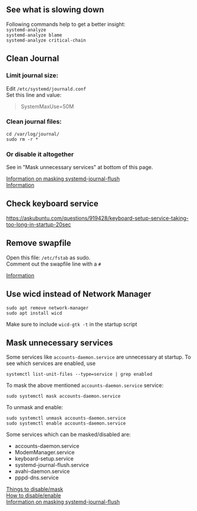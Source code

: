## See what is slowing down
Following commands help to get a better insight:  
`systemd-analyze`  
`systemd-analyze blame`  
`systemd-analyze critical-chain`  

## Clean Journal
### Limit journal size:
Edit `/etc/systemd/journald.conf`  
Set this line and value:
> SystemMaxUse=50M

### Clean journal files:
```
cd /var/log/journal/
sudo rm -r *
```

### Or disable it altogether
See in "Mask unnecessary services" at bottom of this page.

[Information on masking systemd-journal-flush](https://unix.stackexchange.com/questions/414793/can-i-mask-the-systemd-journal-flush-service-and-run-journalctl-flush-later-ma)  
[Information](https://wiki.archlinux.org/index.php/systemd#Journal_size_limit)

## Check keyboard service
https://askubuntu.com/questions/919428/keyboard-setup-service-taking-too-long-in-startup-20sec

## Remove swapfile
Open this file: `/etc/fstab` as sudo.  
Comment out the swapfile line with a `#`

[Information](https://askubuntu.com/questions/625072/deleted-swap-now-boot-takes-forever)  

## Use wicd instead of Network Manager
```
sudo apt remove network-manager
sudo apt install wicd
```

Make sure to include `wicd-gtk -t` in the startup script  

## Mask unnecessary services
Some services like `accounts-daemon.service` are unnecessary at startup. To see which services are enabled, use
```
systemctl list-unit-files --type=service | grep enabled
```
To mask the above mentioned `accounts-daemon.service` service:
```
sudo systemctl mask accounts-daemon.service
```
To unmask and enable:
```
sudo systemctl unmask accounts-daemon.service
sudo systemctl enable accounts-daemon.service
```

Some services which can be masked/disabled are:
- accounts-daemon.service
- ModemManager.service
- keyboard-setup.service
- systemd-journal-flush.service
- avahi-daemon.service
- pppd-dns.service

[Things to disable/mask](https://www.linux.com/learn/cleaning-your-linux-startup-process)  
[How to disable/enable](https://www.digitalocean.com/community/tutorials/how-to-use-systemctl-to-manage-systemd-services-and-units)  
[Information on masking systemd-journal-flush](https://unix.stackexchange.com/questions/414793/can-i-mask-the-systemd-journal-flush-service-and-run-journalctl-flush-later-ma)  
